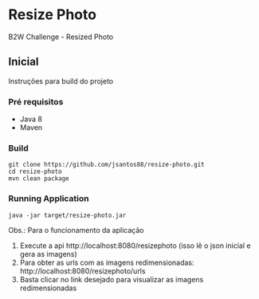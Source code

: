 # Resize Photo

B2W Challenge - Resized Photo

## Inicial

Instruções para build do projeto

### Pré requisitos

* Java 8
* Maven

### Build

```
git clone https://github.com/jsantos88/resize-photo.git
cd resize-photo
mvn clean package
```
### Running Application

```
java -jar target/resize-photo.jar
```

Obs.: Para o funcionamento da aplicação
1) Execute a api http://localhost:8080/resizephoto (isso lê o json inicial e gera as imagens)
2) Para obter as urls com as imagens redimensionadas: http://localhost:8080/resizephoto/urls
3) Basta clicar no link desejado para visualizar as imagens redimensionadas
